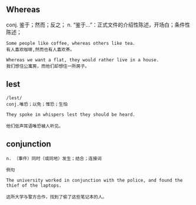 ## Whereas
conj. 鉴于；然而；反之；
n. “鉴于…”：正式文件的介绍性陈述，开场白；条件性陈述；
```
Some people like coffee, whereas others like tea.
有人喜欢咖啡,然而也有人喜欢茶。

Whereas we want a flat, they would rather live in a house.
我们想住公寓房，而他们却想住一所房子。
```

## lest
```
/lest/
conj.唯恐；以免；惟恐；生怕

They spoke in whispers lest they should be heard.

他们低声耳语唯恐被人听见。
```
## conjunction
```
n. （事件）同时（或同地）发生；结合；连接词

例句

The university worked in conjunction with the police, and found the thief of the laptops.

这所大学与警方合作，找到了偷了这些笔记本的人。
``` 